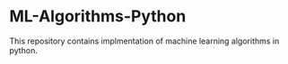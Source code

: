 # ML-Algorithms-Python
This repository contains implmentation of machine learning algorithms in python. 

